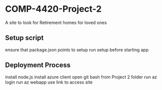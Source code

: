# COMP-4420-Project-2

A site to look for Retirement homes for loved ones

## Setup script
ensure that package.json points to setup
run setup before starting app

## Deployment Process
install node.js
install azure client
open git bash from Project 2 folder
run az login
run az webapp 
use link to access site

